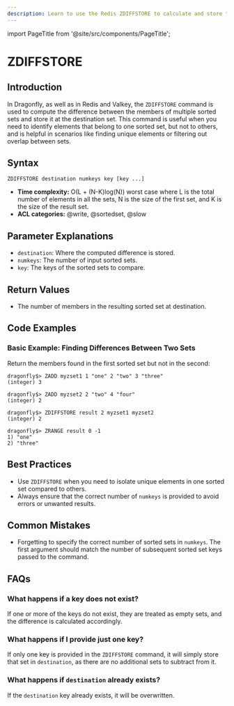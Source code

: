 ```yaml
---
description: Learn to use the Redis ZDIFFSTORE to calculate and store the difference of sorted sets.
---
```


import PageTitle from '@site/src/components/PageTitle';

# ZDIFFSTORE

<PageTitle title="Redis ZDIFFSTORE Explained (Better Than Official Docs)" />

## Introduction

In Dragonfly, as well as in Redis and Valkey, the `ZDIFFSTORE` command is used to compute the difference between the members of multiple sorted sets and store it at the destination set.
This command is useful when you need to identify elements that belong to one sorted set, but not to others, and is helpful in scenarios like finding unique elements or filtering out overlap between sets.

## Syntax

```shell
ZDIFFSTORE destination numkeys key [key ...]
```

- **Time complexity:** O(L + (N-K)log(N)) worst case where L is the total number of elements in all the sets, N is the size of the first set, and K is the size of the result set.
- **ACL categories:** @write, @sortedset, @slow

## Parameter Explanations

- `destination`: Where the computed difference is stored.
- `numkeys`: The number of input sorted sets.
- `key`: The keys of the sorted sets to compare.

## Return Values

- The number of members in the resulting sorted set at destination.

## Code Examples

### Basic Example: Finding Differences Between Two Sets

Return the members found in the first sorted set but not in the second:

```shell
dragonfly$> ZADD myzset1 1 "one" 2 "two" 3 "three"
(integer) 3

dragonfly$> ZADD myzset2 2 "two" 4 "four"
(integer) 2

dragonfly$> ZDIFFSTORE result 2 myzset1 myzset2
(integer) 2

dragonfly$> ZRANGE result 0 -1
1) "one"
2) "three"
```

## Best Practices

- Use `ZDIFFSTORE` when you need to isolate unique elements in one sorted set compared to others.
- Always ensure that the correct number of `numkeys` is provided to avoid errors or unwanted results.

## Common Mistakes

- Forgetting to specify the correct number of sorted sets in `numkeys`.
  The first argument should match the number of subsequent sorted set keys passed to the command.

## FAQs

### What happens if a key does not exist?

If one or more of the keys do not exist, they are treated as empty sets, and the difference is calculated accordingly.

### What happens if I provide just one key?

If only one key is provided in the `ZDIFFSTORE` command, it will simply store that set in `destination`,
as there are no additional sets to subtract from it.

### What happens if `destination` already exists?

If the `destination` key already exists, it will be overwritten.
